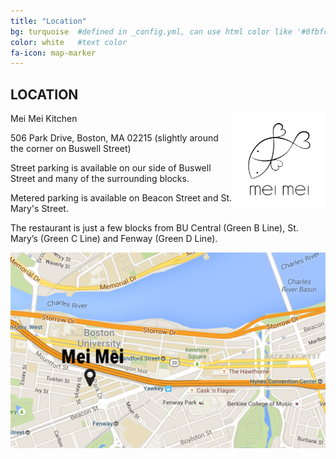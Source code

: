 ```yaml
---
title: "Location"
bg: turquoise  #defined in _config.yml, can use html color like '#0fbfcf'
color: white   #text color
fa-icon: map-marker
---
```


## LOCATION

<img src='/img/meimei.png' alt="Mei Mei Logo" height="150" width="150" style="float: right;">

Mei Mei Kitchen

506 Park Drive, Boston, MA 02215 (slightly around the corner on Buswell Street)

Street parking is available on our side of Buswell Street and many of the surrounding blocks.

Metered parking is available on Beacon Street and St. Mary's Street.

The restaurant is just a few blocks from BU Central (Green B Line), St. Mary’s (Green C Line) and Fenway (Green D Line).

![Mei Mei](/img/MeiMeimap.png)
